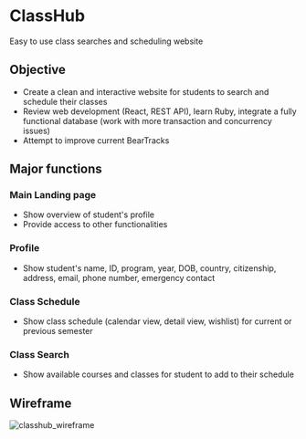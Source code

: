 # ClassHub
Easy to use class searches and scheduling website

## Objective
- Create a clean and interactive website for students to search and schedule their classes
- Review web development (React, REST API), learn Ruby, integrate a fully functional database (work with more transaction and concurrency issues)
- Attempt to improve current BearTracks

## Major functions
### Main Landing page
- Show overview of student's profile
- Provide access to other functionalities
### Profile
- Show student's name, ID, program, year, DOB, country, citizenship, address, email, phone number, emergency contact
### Class Schedule
- Show class schedule (calendar view, detail view, wishlist) for current or previous semester
### Class Search
- Show available courses and classes for student to add to their schedule

## Wireframe
![classhub_wireframe](https://user-images.githubusercontent.com/35233304/134975822-3f0660d7-67cf-4e97-8094-af78886c2242.png)
